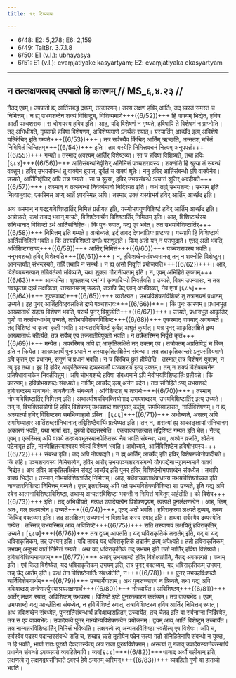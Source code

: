 ```yaml
---
title: १९ टिप्पणयः

---
```

- 6/48: E2: 5,278; E6: 2,159
- 6/49: TaitBr. 3.7.1.8
- 6/50: E1 (v.l.): ubhayasya
- 6/51: E1 (v.l.): evaṃjātīyake kasyārtyām; E2: evaṃjātīyaka ekasyārtyām

____________________________________________


## न तल्लक्षणत्वाद् उपपातो हि कारणम् // MS_६,४.२३ //

नैतद् एवम्। उपपातो ह्य् आर्तिसंबद्धं द्रव्यम्, तत्कारणम्। तस्य लक्षणं हविर् आर्तिः, तद् व्यस्तं समस्तं च निमित्तम्। न ह्य् उभयशब्देन शक्यं विशिष्टुम्, विशिष्यमाणे+++({6/52})+++ हि वाक्यम् भिद्येत, हविष आर्तौ पञ्चशरावः। स चोभयस्य हविष इति।
आह, यदि विशेषणं न मृष्यते, हविषापि ते विशेषणं न प्राप्नोति। तद् अभिधीयते, मृष्यामहे हविषा विशेषणम्, अविशेष्यमाणे ऽनर्थकं स्यात्। यस्यार्तिम् आर्च्छेद् इत्य् अविशेषे यत्किंचिद् इति गम्यते+++({6/53})+++। तत्र सर्वस्यैव किंचिद् आर्तिम् ऋच्छति, अन्ततश् चरितं निमिषितं चिन्तितम्+++({6/54})+++ इति। तत्र यस्येति निमित्तवचनं नित्यम् अनुपपन्नं+++({6/55})+++ गम्यते। तस्माद् अवश्यम् आर्तिर् विशेष्टव्या। सा च हविषा विशिष्यते, तथा हविः [६८४]+++({6/56})+++ आर्तिसंबन्धनिर्वृत्तिर् अनिमित्तं पञ्चशरावस्य। शक्नोति हि श्रुत्या तं संबन्धं वक्तुम्। हविर् उभयसंबन्धं तु वाक्येन ब्रूयात्, दुर्बलं च वाक्यं श्रुतेः।
ननु हविर् आर्तिसंबन्धो ऽपि वाक्येनैव। उच्यते, आर्तिनिर्वृत्तिर् अपि तत्र गम्यते। सा च श्रुत्या, हविर् उभयसंबन्धे ऽत्यन्तं श्रुतिर् अवहीयते+++({6/57})+++। तस्मान् न तत्संबन्धो निर्वर्त्यमानो निर्दिश्यत इति। कथं तर्ह्य् उभयशब्दः। उभयम् इति नित्यानुवादः, एकस्मिन्न् अप्य् आर्ते ऽपरस्मिन्न् अपि। तस्माद् उक्तं यस्योभयं हविर् आर्तिम् आर्च्छेद् इति।

अथ कस्मान् न पदद्वयविशिष्टार्तिर् निमित्तं प्रतीयत इति, यस्योभयगुणविशिष्टं हविर् आर्तिम् आर्च्छेद् इति। अत्रोच्यते, कथं तावद् भवान् मन्यते, विशिष्टेनार्थेन विशिष्टार्तिर् निमित्तम् इति। आह, विशिष्टार्थस्य संनिधानाद् विशिष्टो ऽर्थ आर्तिसंनिहितः। किं पुनः स्यात्, यद्य् एवं भवेत्। तत उभयविशिष्टार्तिर्+++({6/58})+++ निमित्तम् इति गम्यते।
अत्रोच्यते, इदं तावद् देवानांप्रियः प्रष्टव्यः। यस्यापि हि विशिष्टार्थ आर्तिसंनिहितो भवति। किं तस्याविशिष्टो दण्डैः पराणुद्यते। किम् अतो यन् न पराणुद्यते। एतद् अतो भवति, अविशिष्टगताप्य्+++({6/59})+++ आर्तिर् निमित्तं+++({6/60})+++ पञ्चशरावस्य भवति। ननूभयशब्दो हविर् विशेक्ष्यति+++({6/61})+++। न, हविःशब्देनासंबध्यमानस् तन् न शक्नोति विशेष्टुम्। आनन्तर्यात् संभन्त्स्यते, तर्हि तथापि न समर्थः। न ह्य् असौ निवृत्तिं प्रयोजयति+++({6/62})+++।
आह, विशेषवचनत्वात् तन्निर्वर्तको भविष्यति, यथा शुक्ला गौरानीयताम् इति। न, एवम् अभिहिते कृष्णाम्+++({6/63})+++ आनयन्ति। शुक्लशब्द एनां गां कृष्णादिभ्यो निवर्तयति।
उच्यते, विषम उपन्यासः, न तत्र गवाकृत्या द्रव्यं लक्षयित्वा, तस्यानयनम् उच्यते, तत्रापि चेद् एवम् अभविष्यत्, नैव एनां [६८५]+++({6/64})+++ शुक्लशब्दो+++({6/65})+++ व्यशेक्ष्यत। उभयविशेषणविशिष्टं तु तत्रानयनं प्रधानम् उच्यते। इह पुनर् आर्तिहविष्ट्वलक्षिते द्रव्ये पञ्चशरावः+++({6/66})+++। किं पुनः कारणम्। प्रधानभूत आख्यातार्थे संहत्य विशेषणं भवति, परार्थे पुनर् वियुज्येति+++({6/67})+++। उच्यते, प्रधानभूत आकृतिर् गुणो वा तत्संबन्धार्थम् उच्यते, तत्रोभयविशेषणविशिष्ट+++({6/68})+++ एकस्माद् वाक्याद् अवगम्यते। तद् विशिष्टं च कृत्वा कृती भवति। अन्यतरविशिष्टं कुर्वन्न् अश्रुतं कुर्यात्। यत्र पुनर् आकृतिलक्षिते द्रव्य आख्यातार्थः कीर्त्यते, तत्र सर्वेष्व् एव तज्जातीयेषूक्तो भवति। न तत्रैकस्मिन् निर्वृत्ते कृतं+++({6/69})+++ मन्येत। अपरस्मिन्न् अपि ह्य् आकृतिलक्षिते तद् उक्तम् एव। तत्रोक्तम् अप्रतिषिद्धं च किम् इति न क्रियेत। आख्यातार्थे पुनः प्रधाने न तस्याकृतिलक्षितेन संबन्धः। तत्र तदाकृतिकान्तरे ऽनुपसंह्रियमाणे ऽपि कृतम् एव प्रधानम्, सगुणं च प्रधानं भवति। न च किंचिच् छ्रुतं हीयेतेति। तस्मात् तत्र विशेषणं युक्तम्, न त्व् इह तथा। इह हि हविर् आकृतिकस्य द्रव्यस्यार्तौ पञ्चशराव इत्य् उक्तम्। तन् न शक्यं विशेषवचनेन प्रतिषेधावाचकेन निवर्तयितुम्।
अपि चोभयशब्दे हविषा संबध्यमाने ऽपि नैवोभयविशिष्टार्तिः प्रतीयते। किं कारणम्। हविषोभयशब्दः संबध्यते। नार्तिम् आर्च्छेद् इत्य् अनेन पदेन। तत्र संनिहिते ऽप्य् उभयशब्दे हविःशब्दस्य यावानर्थः, तावतैवार्तिः संबध्यते। अविशिष्टश् च तत्रार्थः+++({6/70})+++। तस्मान् नोभयविशिष्टार्तिर् निमित्तम् इति।
अथार्त्याश्रयविभक्तियोगाद् उभयशब्दस्य, उभयविशिष्टार्तिर् इत्य् उच्यते। तन् न, विभक्तिसंयोगो हि हविर् विशेषणम् उभयशब्दं शक्नुयात् कर्तुम्, समभिव्याहारात्, नार्तिविशेषणम्। न ह्य् अस्यार्त्या हविर् विशिष्टस्य समभिव्याहारो ऽस्ति। [६८६]+++({6/71})+++ अथोच्यते, असत्य् अपि समभिव्याहार आर्तिशब्दसंनिधानात् तद्विशिष्टैवार्थिः प्रत्येष्यत इति। तन् न, असत्यां ह्य् आकाङ्क्षायां संनिधानम् अकारणं भवति, यथा भार्या रज्ञः, पुरुषो देवदत्तस्येति। एकवाक्यगतत्वात् तद्विशिष्टं गम्यत इति चेत्। नैतद् एवम्। एकस्मिन्न् अपि वाक्ये तदवयवभूतस्यानपेक्षितस्य नैव भवति संबन्धः, यथा, अश्वेन व्रजति, श्वेतेन पटेनावृत इति, नानपेक्षितस्याश्वस्य श्वैत्यं विशेषणं भवति।
अथोच्यते, आर्तिविशिष्टेन हविषोभयस्य+++({6/72})+++ संबन्ध इति। तद् अपि नोपपद्यते। न ह्य् आर्तिम् आर्च्छेद् इति हविर् विशेषणत्वेनोपादीयते। किं तर्हि। पञ्चशरावस्य निमित्तत्वेन, हविर् आर्तेर् उभयपञ्चशरावसंबन्धे यौगपद्येनाभ्युपगम्यमाने वाक्यं भिद्येत।
अथ हविर् आकृतिलक्षितेन संबद्धं आर्च्छेद् इति पुनर् हविर् विशिष्टेनोभयशब्देन संबध्येत। तथापि वाक्यं भिद्येत। तस्मान् नोभयविशिष्टार्तिर् निमित्तम्।
आह, यथैवाख्यातार्थप्राधान्य उभयविशिष्तोच्यत इति नान्यतरविशिष्टा निमित्तम् गम्यते। एवम् इतरस्मिन्न् अपि पक्षे उभयविशेषणविशिष्टा सा उच्यते, इति यद्य् अपि स्वेन आत्मनाविशिष्टाविशिष्टा, तथाप्य् अन्यतरविशिष्टा भवन्ती न निमित्तं भवितुम् अर्हतीति। को विशेष+++({6/73})+++ इति। तद् अभिधीयते, मत्पक्ष उपादेयत्वेन विशेषणद्वयम्, त्वत्पक्षे पुनर्लक्षणत्वेन। आह, किम् अतः, यल् लक्षणत्वेन। उच्यते+++({6/74})+++, एतद् अतो भवति। हविराकृत्या लक्ष्यते द्रव्यम्, तस्य किंचिद् वक्तव्यम् इति। तद् अलक्षितम् उच्यमानं न विज्ञायेत कस्य स्याद् इति। अथवा सर्वस्यैव द्रव्यस्येति गम्येत। तस्मिन्न् उभयस्मिन्न् अप्य् अविशिष्टे+++({6/75})+++ सति तस्याश्रयं लक्षयितुं हविराकृतिर् उच्यते। [६८७]+++({6/76})+++ तत्र द्वयम् आपतति। यद् धविराकृतिकं तदार्तम् इति, यद् वा यद् धविराकृतिकम्, तद् उभयम् इति। यदि तावद् यद् धविराकृतिकं तदार्तम् इत्य् अपेक्ष्यते। ततो हविराकृतिकम् उभयम् अनुभयं वार्तं निमित्तं गम्यते।
अथ यद् धविराकृतिकं तद् उभयम् इति ततो नार्तिर् हविषा विशेष्यते। हविषाविशिष्यमाणायम्+++({6/77})+++ अर्ताव् उभयशब्दो हविर् विशेक्ष्यतीति, नैतद् अवकल्पते। कथम् इति। एवं किल विशेष्येत, यद् धविराकृतिकम् उभयम् इति, तत्र पुनर् वक्तव्यम्, यद् धविराकृतिकम् उभयम्, तच् चेद् आर्तम् इति। कथं तेन विशिष्टेनार्तिः संबध्येतेति, न+++({6/78})+++ पुनर् उभयहविःशब्दौ चार्तिविशेषणार्थम्+++({6/79})+++ उच्चार्येयाताम्। अथ पुनरुच्चारणं न क्रियते, तथा यद्य् अपि हविःशब्दस् तन्त्रेणार्त्युभयाश्रयलक्षणार्थं+++({6/80})+++ नोच्चार्येत। अविशिष्टम्+++({6/81})+++ आर्तेर् लक्षणं स्यात्, अविशिष्टम् उभयस्य। विशिष्टे इष्टे पुनरुच्चारणं कर्तव्यम्। तत्र वाक्यभेदः।
एवम् उभयशब्दो यद्य् आर्च्छतिना संबध्येत, न हविर्विशिष्टं स्यात्, तत्राविशिष्टस्य हविष आर्तिर् निमित्तम् स्यात्। अथ हविःशब्देन संबध्येत, पुनरार्तिसंबन्धार्थं हविःशब्दसहितम् उच्चार्येत, तच् चैतद् इति वा सर्वनाम्ना निर्दिश्येत, तत्र स एव वाक्यभेदः।
उपादेयत्वे पुनर् नान्योन्यविशेषणत्वेन प्रयोजनम्। द्वयम् अप्य् आर्तिं विशेष्टुम् उच्चार्येत। तत्र नान्यतरविशिष्टार्तिर् निमित्तं भविष्यति। लक्षणत्वे त्व् अन्यतरविशिष्टा भवतीत्य् एष विशेषः।
अपि च, सर्वस्वैव पदस्य पदान्तरसंबन्धे सति च, शब्दाद् ऋते तृतीयेन पदेन सत्यां गतौ संनिहितेनापि संबन्धो न युक्तः, न हि भवति, भार्या राज्ञः पुरुषो देवदत्तस्येत्य् अत्र राजा पुरुषविशेषणम्। असत्यां तु गताव् उपादेयस्यानेकस्यापि प्रधानेन संबन्धो ऽवकल्पते व्यवहितेनापि। व्यव[६८८]+++({6/82})+++धानाद् अर्थो बलीयान् इति, लक्षणत्वे तु लक्षणद्वयसंनिपाते ऽवश्यं हेये ऽन्यतम् अस्मिन्+++({6/83})+++ व्यवहितो गुणो वा हातव्यो भवति।
